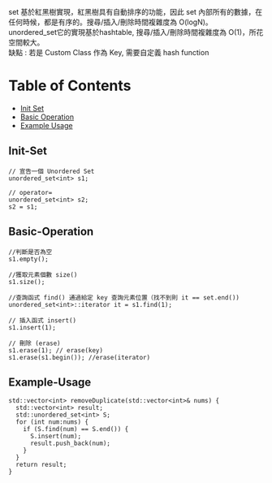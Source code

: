 set 基於紅黑樹實現，紅黑樹具有自動排序的功能，因此 set 內部所有的數據，在任何時候，都是有序的。搜尋/插入/刪除時間複雜度為 O(logN)。<br/>
unordered_set它的實現基於hashtable, 搜尋/插入/刪除時間複雜度為 O(1)，所花空間較大。<br/>
缺點 : 若是 Custom Class 作為 Key, 需要自定義 hash function <br/>

Table of Contents
=================
  * [Init Set](#Init-Set)
  * [Basic Operation](#Basic-Operation)
  * [Example Usage](#Example-Usage)

## Init-Set
```
// 宣告一個 Unordered Set
unordered_set<int> s1;
    
// operator=
unordered_set<int> s2;
s2 = s1;
```

## Basic-Operation
```
//判斷是否為空
s1.empty();

//獲取元素個數 size()
s1.size();

//查詢函式 find() 通過給定 key 查詢元素位置（找不到則 it == set.end())
unordered_set<int>::iterator it = s1.find(1);

// 插入函式 insert()
s1.insert(1);

// 刪除 (erase)
s1.erase(1); // erase(key)
s1.erase(s1.begin()); //erase(iterator) 
```

## Example-Usage
```
std::vector<int> removeDuplicate(std::vector<int>& nums) {
  std::vector<int> result;
  std::unordered_set<int> S;
  for (int num:nums) {
    if (S.find(num) == S.end()) {
      S.insert(num);
      result.push_back(num);
    }
  }
  return result;
}
```